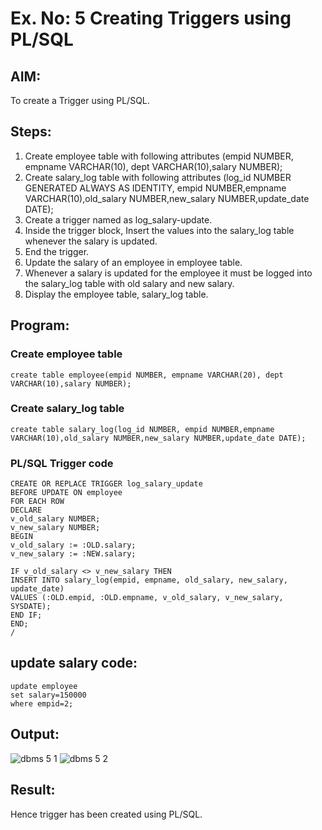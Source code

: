 # Ex. No: 5 Creating Triggers using PL/SQL

## AIM: 
To create a Trigger using PL/SQL.

## Steps:
1. Create employee table with following attributes (empid NUMBER, empname VARCHAR(10), dept VARCHAR(10),salary NUMBER);
2. Create salary_log table with following attributes (log_id NUMBER GENERATED ALWAYS AS IDENTITY, empid NUMBER,empname VARCHAR(10),old_salary NUMBER,new_salary NUMBER,update_date DATE);
3. Create a trigger named as log_salary-update.
4. Inside the trigger block, Insert the values into the salary_log table whenever the salary is updated.
5. End the trigger.
6. Update the salary of an employee in employee table.
7. Whenever a salary is updated for the employee it must be logged into the salary_log table with old salary and new salary.
8. Display the employee table, salary_log table.

## Program:
### Create employee table
```
create table employee(empid NUMBER, empname VARCHAR(20), dept VARCHAR(10),salary NUMBER);
```
### Create salary_log table
```
create table salary_log(log_id NUMBER, empid NUMBER,empname VARCHAR(10),old_salary NUMBER,new_salary NUMBER,update_date DATE);
```
### PL/SQL Trigger code
```
CREATE OR REPLACE TRIGGER log_salary_update
BEFORE UPDATE ON employee
FOR EACH ROW
DECLARE
v_old_salary NUMBER;
v_new_salary NUMBER;
BEGIN
v_old_salary := :OLD.salary;
v_new_salary := :NEW.salary;
 
IF v_old_salary <> v_new_salary THEN
INSERT INTO salary_log(empid, empname, old_salary, new_salary, update_date)
VALUES (:OLD.empid, :OLD.empname, v_old_salary, v_new_salary, SYSDATE);
END IF;
END;
/
```
## update salary code:
```
update employee
set salary=150000
where empid=2;
```

## Output:

![dbms 5 1](https://github.com/svarsha220/Ex-No-5-Creating-Triggers-using-PL-SQL/assets/127709117/ef8fff18-a314-4e4c-afc8-a3ae2e381bbc)
![dbms 5 2](https://github.com/svarsha220/Ex-No-5-Creating-Triggers-using-PL-SQL/assets/127709117/af3d6c51-e979-4399-9372-fdf0059e5a74)

## Result:
Hence trigger has been created using PL/SQL.
